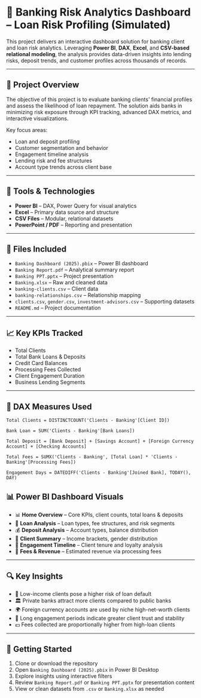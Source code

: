 # 🏦 Banking Risk Analytics Dashboard – Loan Risk Profiling (Simulated)

This project delivers an interactive dashboard solution for banking client and loan risk analytics. Leveraging **Power BI**, **DAX**, **Excel**, and **CSV-based relational modeling**, the analysis provides data-driven insights into lending risks, deposit trends, and customer profiles across thousands of records.

---

## 📌 Project Overview

The objective of this project is to evaluate banking clients' financial profiles and assess the likelihood of loan repayment. The solution aids banks in minimizing risk exposure through KPI tracking, advanced DAX metrics, and interactive visualizations.

Key focus areas:
- Loan and deposit profiling  
- Customer segmentation and behavior  
- Engagement timeline analysis  
- Lending risk and fee structures  
- Account type trends across client base  

---

## 🧰 Tools & Technologies

- **Power BI** – DAX, Power Query for visual analytics  
- **Excel** – Primary data source and structure  
- **CSV Files** – Modular, relational datasets  
- **PowerPoint / PDF** – Reporting and presentation  

---

## 📁 Files Included

- `Banking Dashboard (2025).pbix` – Power BI dashboard  
- `Banking Report.pdf` – Analytical summary report  
- `Banking PPT.pptx` – Project presentation  
- `Banking.xlsx` – Raw and cleaned data  
- `banking-clients.csv` – Client data  
- `banking-relationships.csv` – Relationship mapping  
- `clients.csv`, `gender.csv`, `investment-advisors.csv` – Supporting datasets  
- `README.md` – Project documentation  

---

## 📈 Key KPIs Tracked

- Total Clients  
- Total Bank Loans & Deposits  
- Credit Card Balances  
- Processing Fees Collected  
- Client Engagement Duration  
- Business Lending Segments  

---

## 🧮 DAX Measures Used

```DAX
Total Clients = DISTINCTCOUNT('Clients - Banking'[Client ID])

Bank Loan = SUM('Clients - Banking'[Bank Loans])

Total Deposit = [Bank Deposit] + [Savings Account] + [Foreign Currency Account] + [Checking Accounts]

Total Fees = SUMX('Clients - Banking', [Total Loan] * 'Clients - Banking'[Processing Fees])

Engagement Days = DATEDIFF('Clients - Banking'[Joined Bank], TODAY(), DAY)
```

## 📊 Power BI Dashboard Visuals

- 📊 **Home Overview** – Core KPIs, client counts, total loans & deposits  
- 🏦 **Loan Analysis** – Loan types, fee structures, and risk segments  
- 💰 **Deposit Analysis** – Account types, balance distribution  
- 🧮 **Client Summary** – Income brackets, gender distribution  
- 📅 **Engagement Timeline** – Client tenure and loyalty analysis  
- 📌 **Fees & Revenue** – Estimated revenue via processing fees  

---

## 🔍 Key Insights

- 🧾 Low-income clients pose a higher risk of loan default  
- 🏛 Private banks attract more clients compared to public banks  
- 🌍 Foreign currency accounts are used by niche high-net-worth clients  
- 📅 Long engagement periods indicate greater client trust and stability  
- 💵 Fees collected are proportionally higher from high-loan clients  

---

## 🚀 Getting Started

1. Clone or download the repository  
2. Open `Banking Dashboard (2025).pbix` in Power BI Desktop  
3. Explore insights using interactive filters  
4. Review `Banking Report.pdf` or `Banking PPT.pptx` for presentation content  
5. View or clean datasets from `.csv` or `Banking.xlsx` as needed  

